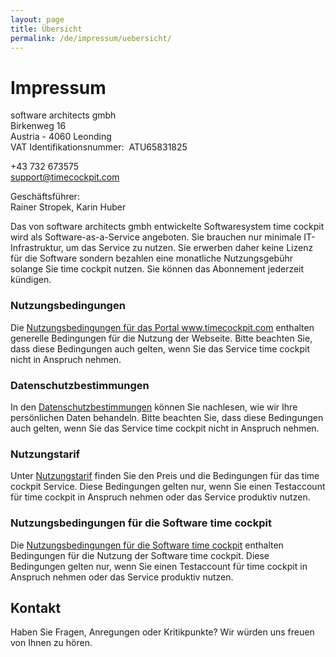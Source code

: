 ```yaml
---
layout: page
title: Übersicht
permalink: /de/impressum/uebersicht/
---
```


<h1 xmlns="http://www.w3.org/1999/xhtml">Impressum</h1><p xmlns="http://www.w3.org/1999/xhtml">software architects gmbh<br /> Birkenweg 16<br /> Austria - 4060 Leonding<br /> VAT Identifikationsnummer:  ATU65831825</p><p xmlns="http://www.w3.org/1999/xhtml">+43 732 673575<br /><a href="mailto:support@timecockpit.com">support@timecockpit.com</a></p><p xmlns="http://www.w3.org/1999/xhtml">Geschäftsführer:<br /> Rainer Stropek, Karin Huber</p><div class="contentbox" xmlns="http://www.w3.org/1999/xhtml">
  <p>Das von software architects gmbh entwickelte Softwaresystem time cockpit wird als Software-as-a-Service angeboten. Sie brauchen nur minimale IT-Infrastruktur, um das Service zu nutzen. Sie erwerben daher keine Lizenz für die Software sondern bezahlen eine monatliche Nutzungsgebühr solange Sie time cockpit nutzen. Sie können das Abonnement jederzeit kündigen.</p>
  <h3>Nutzungsbedingungen</h3>
  <p>Die <a href="{{site.baseurl}}/impressum/nutzungsbestimmungen/">Nutzungsbedingungen für das Portal www.timecockpit.com</a> enthalten generelle Bedingungen für die Nutzung der Webseite. Bitte beachten Sie, dass diese Bedingungen auch gelten, wenn Sie das Service time cockpit nicht in Anspruch nehmen.</p>
  <h3>Datenschutzbestimmungen</h3>
  <p>In den <a href="{{site.baseurl}}/impressum/datenschutzbestimmungen/">Datenschutzbestimmungen</a> können Sie nachlesen, wie wir Ihre persönlichen Daten behandeln. Bitte beachten Sie, dass diese Bedingungen auch gelten, wenn Sie das Service time cockpit nicht in Anspruch nehmen.</p>
  <h3>Nutzungstarif</h3>
  <p>Unter <a href="{{site.baseurl}}/impressum/nutzungstarif/">Nutzungstarif</a> finden Sie den Preis und die Bedingungen für das time cockpit Service. Diese Bedingungen gelten nur, wenn Sie einen Testaccount für time cockpit in Anspruch nehmen oder das Service produktiv nutzen.</p>
  <h3>Nutzungsbedingungen für die Software time cockpit</h3>
  <p>Die <a href="{{site.baseurl}}/impressum/lizenzbestimmungen/">Nutzungsbedingungen für die Software time cockpit</a> enthalten Bedingungen für die Nutzung der Software time cockpit. Diese Bedingungen gelten nur, wenn Sie einen Testaccount für time cockpit in Anspruch nehmen oder das Service produktiv nutzen.</p>
</div><h2 xmlns="http://www.w3.org/1999/xhtml">Kontakt</h2><p xmlns="http://www.w3.org/1999/xhtml">Haben Sie Fragen, Anregungen oder Kritikpunkte? Wir würden uns freuen von Ihnen zu hören.</p><f:function name="Composite.AspNet.LoadUserControl" xmlns:f="http://www.composite.net/ns/function/1.0">
  <f:param name="Path" value="~/Frontend/Custom/Web/Forms/Controls/Contact.ascx" xmlns:f="http://www.composite.net/ns/function/1.0" />
</f:function>